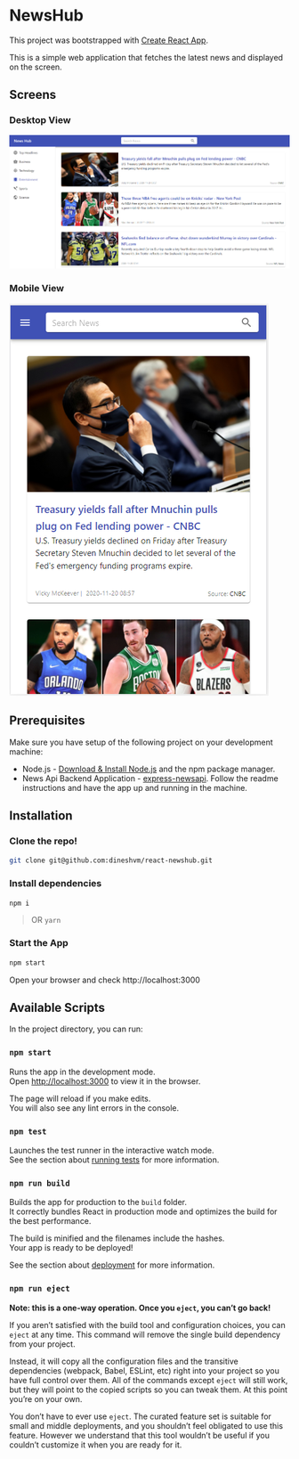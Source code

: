 # NewsHub

This project was bootstrapped with [Create React App](https://github.com/facebook/create-react-app).

This is a simple web application that fetches the latest news and displayed on the screen.
## Screens 

### Desktop View

![Desktop Screen](screenshots/desktop.jpg)

### Mobile View

![Mobile Screen](screenshots/mobile.jpg)
## Prerequisites

Make sure you have setup of the following project on your development machine:
* Node.js - [Download & Install Node.js](https://nodejs.org/en/download/) and the npm package manager. 
* News Api Backend Application - [express-newsapi](https://github.com/dineshvm/express-newsapi). Follow the readme instructions and have the app up and running in the machine.
## Installation

### Clone the repo!

```sh
git clone git@github.com:dineshvm/react-newshub.git
```

### Install dependencies

```sh
npm i
```
> OR `yarn`

### Start the App

```sh
npm start
```
Open your browser and check http://localhost:3000


## Available Scripts

In the project directory, you can run:

### `npm start`

Runs the app in the development mode.\
Open [http://localhost:3000](http://localhost:3000) to view it in the browser.

The page will reload if you make edits.\
You will also see any lint errors in the console.

### `npm test`

Launches the test runner in the interactive watch mode.\
See the section about [running tests](https://facebook.github.io/create-react-app/docs/running-tests) for more information.

### `npm run build`

Builds the app for production to the `build` folder.\
It correctly bundles React in production mode and optimizes the build for the best performance.

The build is minified and the filenames include the hashes.\
Your app is ready to be deployed!

See the section about [deployment](https://facebook.github.io/create-react-app/docs/deployment) for more information.

### `npm run eject`

**Note: this is a one-way operation. Once you `eject`, you can’t go back!**

If you aren’t satisfied with the build tool and configuration choices, you can `eject` at any time. This command will remove the single build dependency from your project.

Instead, it will copy all the configuration files and the transitive dependencies (webpack, Babel, ESLint, etc) right into your project so you have full control over them. All of the commands except `eject` will still work, but they will point to the copied scripts so you can tweak them. At this point you’re on your own.

You don’t have to ever use `eject`. The curated feature set is suitable for small and middle deployments, and you shouldn’t feel obligated to use this feature. However we understand that this tool wouldn’t be useful if you couldn’t customize it when you are ready for it.
